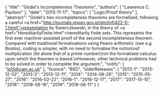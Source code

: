 {
    "title": "Gödel's Incompleteness Theorems",
    "authors": [
        "Lawrence C. Paulson"
    ],
    "date": "2013-11-17",
    "topics": [
        "Logic/Proof theory"
    ],
    "abstract": "Gödel's two incompleteness theorems are formalised, following a careful  <a href=\"http://journals.impan.gov.pl/dm/Inf/422-0-1.html\">presentation</a> by Swierczkowski, in the theory of <a href=\"HereditarilyFinite.html\">hereditarily finite sets</a>. This represents the first ever machine-assisted proof of the second incompleteness theorem. Compared with traditional formalisations using Peano arithmetic (see e.g. Boolos), coding is simpler, with no need to formalise the notion\nof multiplication (let alone that of a prime number)\nin the formalised calculus upon which the theorem is based.\nHowever, other technical problems had to be solved in order to complete the argument.",
    "notify": [
        "lp15@cam.ac.uk"
    ],
    "licence": "BSD",
    "olderReleases": {
        "2013-1": "2013-12-02",
        "2013-2": "2013-12-11",
        "2014": "2014-08-28",
        "2015": "2015-05-27",
        "2016": "2016-02-22",
        "2016-1": "2016-12-17",
        "2017": "2017-10-10",
        "2018": "2018-08-16",
        "2019": "2019-06-11"
    }
}